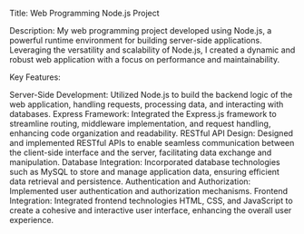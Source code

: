 Title: Web Programming Node.js Project

Description:
My web programming project developed using Node.js, a powerful runtime environment for building server-side applications. 
Leveraging the versatility and scalability of Node.js, I created a dynamic and robust web application with a focus on performance and maintainability.

Key Features:

Server-Side Development: Utilized Node.js to build the backend logic of the web application, handling requests, processing data, and interacting with databases.
Express Framework: Integrated the Express.js framework to streamline routing, middleware implementation, and request handling, enhancing code organization and readability.
RESTful API Design: Designed and implemented RESTful APIs to enable seamless communication between the client-side interface and the server, facilitating data exchange and manipulation.
Database Integration: Incorporated database technologies such as MySQL to store and manage application data, ensuring efficient data retrieval and persistence.
Authentication and Authorization: Implemented user authentication and authorization mechanisms.
Frontend Integration: Integrated frontend technologies HTML, CSS, and JavaScript to create a cohesive and interactive user interface, enhancing the overall user experience.
